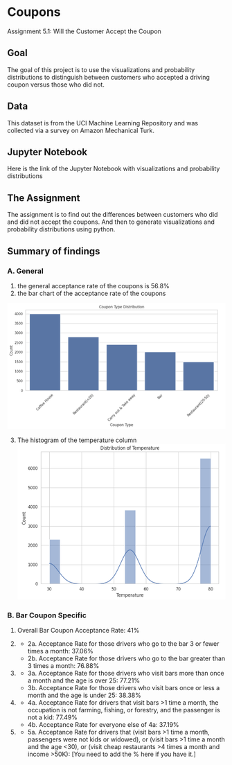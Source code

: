 # Coupons
Assignment 5.1: Will the Customer Accept the Coupon

## Goal
The goal of this project is to use the visualizations and probability distributions to distinguish between customers who accepted a driving coupon versus those who did not.

## Data
This dataset is from the UCI Machine Learning Repository and was collected via a survey on Amazon Mechanical Turk.

## Jupyter Notebook
Here is the link of the Jupyter Notebook with visualizations and probability distributions

## The Assignment
The assignment is to find out the differences between customers who did and did not accept the coupons.  And then to generate visualizations and probability distributions using python.

## Summary of findings

### A. General
1. the general acceptance rate of the coupons is 56.8%
2. the bar chart of the acceptance rate of the coupons

![image_alt](https://github.com/StanleyWan/Coupon/blob/main/findings/Coupon_Type_Distribution.png)

3. The histogram of the temperature column
![image_alt](https://github.com/StanleyWan/Coupon/blob/main/findings/temperature%20distribution.png)

### B. Bar Coupon Specific

1. Overall Bar Coupon Acceptance Rate: 41%

2. 
    - 2a. Acceptance Rate for those drivers who go to the bar 3 or fewer times a month: 37.06%
    - 2b. Acceptance Rate for those drivers who go to the bar greater than 3 times a month: 76.88%

3. 
    - 3a. Acceptance Rate for those drivers who visit bars more than once a month and the age is over 25: 77.21%
    - 3b. Acceptance Rate for those drivers who visit bars once or less a month and the age is under 25: 38.38%

4. 
    - 4a. Acceptance Rate for drivers that visit bars >1 time a month, the occupation is not farming, fishing, or forestry, and the passenger is not a kid: 77.49%
    - 4b. Acceptance Rate for everyone else of 4a: 37.19%

5. 
    - 5a. Acceptance Rate for drivers that (visit bars >1 time a month, passengers were not kids or widowed), or (visit bars >1 time a month and the age <30), or (visit cheap restaurants >4 times a month and income >50K): [You need to add the % here if you have it.]
